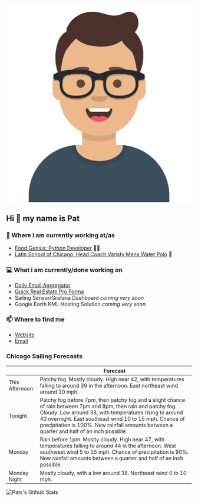[![Social banner for p-j-falconer](https://raw.githubusercontent.com/P-J-FALCONER/P-J-FALCONER/master/assets/avataaars.svg)](https://patfalconer.com/)
## Hi :wave: my name is Pat

### 💼 Where I am currently working at/as
- [Food Genius: Python Developer](https://getfoodgenius.com/) 🍔🐍
- [Latin School of Chicago: Head Coach Varisty Mens Water Polo](https://www.latinschool.org/) 🤽


### 💻 What i am currently/done working on
 - [Daily Email Aggregator](https://github.com/P-J-FALCONER/dott_daily_mail)
 - [Quick Real Estate Pro Forma](https://github.com/P-J-FALCONER/henry)
 - Sailing Sensor/Grafana Dashboard *coming very soon*
 - Google Earth KML Hosting Solution *coming very soon*

### 📫 Where to find me
 - [Website](https://patfalconer.com/)
 - [Email](mailto:patrick.j.falconer@gmail.com)


### Chicago Sailing Forecasts
|   | Forecast  |
|---|---|
| This Afternoon | Patchy fog. Mostly cloudy. High near 42, with temperatures falling to around 39 in the afternoon. East northeast wind around 10 mph. |
| Tonight | Patchy fog before 7pm, then patchy fog and a slight chance of rain between 7pm and 8pm, then rain and patchy fog. Cloudy. Low around 38, with temperatures rising to around 40 overnight. East southeast wind 10 to 15 mph. Chance of precipitation is 100%. New rainfall amounts between a quarter and half of an inch possible. |
| Monday | Rain before 1pm. Mostly cloudy. High near 47, with temperatures falling to around 44 in the afternoon. West southwest wind 5 to 15 mph. Chance of precipitation is 90%. New rainfall amounts between a quarter and half of an inch possible. |
| Monday Night | Mostly cloudy, with a low around 38. Northeast wind 0 to 10 mph. |

![Pats's Github Stats](https://github-readme-stats.vercel.app/api?username=p-j-falconer&show_icons=true&theme=radical)
